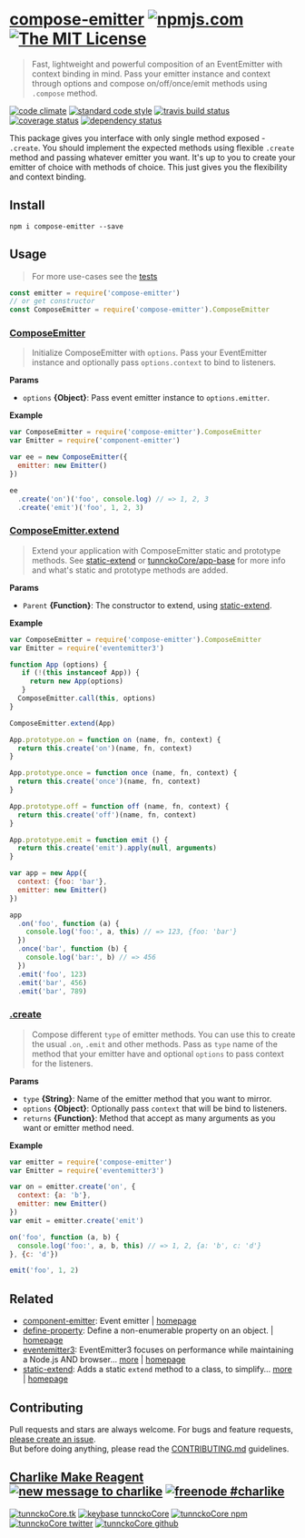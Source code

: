# [compose-emitter][author-www-url] [![npmjs.com][npmjs-img]][npmjs-url] [![The MIT License][license-img]][license-url] 

> Fast, lightweight and powerful composition of an EventEmitter with context binding in mind. Pass your emitter instance and context through options and compose on/off/once/emit methods using `.compose` method.

[![code climate][codeclimate-img]][codeclimate-url] [![standard code style][standard-img]][standard-url] [![travis build status][travis-img]][travis-url] [![coverage status][coveralls-img]][coveralls-url] [![dependency status][david-img]][david-url]

This package gives you interface with only single method exposed - `.create`. You should implement the expected methods using flexible `.create` method and passing whatever emitter you want. It's up to you to create your emitter of choice with methods of choice. This just gives you the flexibility and context binding.

## Install
```
npm i compose-emitter --save
```

## Usage
> For more use-cases see the [tests](./test.js)

```js
const emitter = require('compose-emitter')
// or get constructor
const ComposeEmitter = require('compose-emitter').ComposeEmitter
```

### [ComposeEmitter](index.js#L37)
> Initialize ComposeEmitter with `options`. Pass your EventEmitter instance and optionally pass `options.context` to bind to listeners.

**Params**

* `options` **{Object}**: Pass event emitter instance to `options.emitter`.    

**Example**

```js
var ComposeEmitter = require('compose-emitter').ComposeEmitter
var Emitter = require('component-emitter')

var ee = new ComposeEmitter({
  emitter: new Emitter()
})

ee
  .create('on')('foo', console.log) // => 1, 2, 3
  .create('emit')('foo', 1, 2, 3)
```

### [ComposeEmitter.extend](index.js#L105)
> Extend your application with ComposeEmitter static and prototype methods. See [static-extend][] or [tunnckoCore/app-base](https://github.com/tunnckoCore/app-base) for more info and what's static and prototype methods are added.

**Params**

* `Parent` **{Function}**: The constructor to extend, using [static-extend][].    

**Example**

```js
var ComposeEmitter = require('compose-emitter').ComposeEmitter
var Emitter = require('eventemitter3')

function App (options) {
   if (!(this instanceof App)) {
     return new App(options)
   }
  ComposeEmitter.call(this, options)
}

ComposeEmitter.extend(App)

App.prototype.on = function on (name, fn, context) {
  return this.create('on')(name, fn, context)
}

App.prototype.once = function once (name, fn, context) {
  return this.create('once')(name, fn, context)
}

App.prototype.off = function off (name, fn, context) {
  return this.create('off')(name, fn, context)
}

App.prototype.emit = function emit () {
  return this.create('emit').apply(null, arguments)
}

var app = new App({
  context: {foo: 'bar'},
  emitter: new Emitter()
})

app
  .on('foo', function (a) {
    console.log('foo:', a, this) // => 123, {foo: 'bar'}
  })
  .once('bar', function (b) {
    console.log('bar:', b) // => 456
  })
  .emit('foo', 123)
  .emit('bar', 456)
  .emit('bar', 789)
```

### [.create](index.js#L138)
> Compose different `type` of emitter methods. You can use this to create the usual `.on`, `.emit` and other methods. Pass as `type` name of the method that your emitter have and optional `options` to pass context for the listeners.

**Params**

* `type` **{String}**: Name of the emitter method that you want to mirror.    
* `options` **{Object}**: Optionally pass `context` that will be bind to listeners.    
* `returns` **{Function}**: Method that accept as many arguments as you want or emitter method need.  

**Example**

```js
var emitter = require('compose-emitter')
var Emitter = require('eventemitter3')

var on = emitter.create('on', {
  context: {a: 'b'},
  emitter: new Emitter()
})
var emit = emitter.create('emit')

on('foo', function (a, b) {
  console.log('foo:', a, b, this) // => 1, 2, {a: 'b', c: 'd'}
}, {c: 'd'})

emit('foo', 1, 2)
```

## Related
* [component-emitter](https://www.npmjs.com/package/component-emitter): Event emitter | [homepage](https://github.com/component/emitter)
* [define-property](https://www.npmjs.com/package/define-property): Define a non-enumerable property on an object. | [homepage](https://github.com/jonschlinkert/define-property)
* [eventemitter3](https://www.npmjs.com/package/eventemitter3): EventEmitter3 focuses on performance while maintaining a Node.js AND browser… [more](https://www.npmjs.com/package/eventemitter3) | [homepage](https://github.com/primus/eventemitter3)
* [static-extend](https://www.npmjs.com/package/static-extend): Adds a static `extend` method to a class, to simplify… [more](https://www.npmjs.com/package/static-extend) | [homepage](https://github.com/jonschlinkert/static-extend)

## Contributing
Pull requests and stars are always welcome. For bugs and feature requests, [please create an issue](https://github.com/tunnckoCore/compose-emitter/issues/new).  
But before doing anything, please read the [CONTRIBUTING.md](./CONTRIBUTING.md) guidelines.

## [Charlike Make Reagent](http://j.mp/1stW47C) [![new message to charlike][new-message-img]][new-message-url] [![freenode #charlike][freenode-img]][freenode-url]

[![tunnckoCore.tk][author-www-img]][author-www-url] [![keybase tunnckoCore][keybase-img]][keybase-url] [![tunnckoCore npm][author-npm-img]][author-npm-url] [![tunnckoCore twitter][author-twitter-img]][author-twitter-url] [![tunnckoCore github][author-github-img]][author-github-url]

[static-extend]: https://github.com/jonschlinkert/static-extend

[npmjs-url]: https://www.npmjs.com/package/compose-emitter
[npmjs-img]: https://img.shields.io/npm/v/compose-emitter.svg?label=compose-emitter

[license-url]: https://github.com/tunnckoCore/compose-emitter/blob/master/LICENSE
[license-img]: https://img.shields.io/badge/license-MIT-blue.svg

[codeclimate-url]: https://codeclimate.com/github/tunnckoCore/compose-emitter
[codeclimate-img]: https://img.shields.io/codeclimate/github/tunnckoCore/compose-emitter.svg

[travis-url]: https://travis-ci.org/tunnckoCore/compose-emitter
[travis-img]: https://img.shields.io/travis/tunnckoCore/compose-emitter/master.svg

[coveralls-url]: https://coveralls.io/r/tunnckoCore/compose-emitter
[coveralls-img]: https://img.shields.io/coveralls/tunnckoCore/compose-emitter.svg

[david-url]: https://david-dm.org/tunnckoCore/compose-emitter
[david-img]: https://img.shields.io/david/tunnckoCore/compose-emitter.svg

[standard-url]: https://github.com/feross/standard
[standard-img]: https://img.shields.io/badge/code%20style-standard-brightgreen.svg

[author-www-url]: http://www.tunnckocore.tk
[author-www-img]: https://img.shields.io/badge/www-tunnckocore.tk-fe7d37.svg

[keybase-url]: https://keybase.io/tunnckocore
[keybase-img]: https://img.shields.io/badge/keybase-tunnckocore-8a7967.svg

[author-npm-url]: https://www.npmjs.com/~tunnckocore
[author-npm-img]: https://img.shields.io/badge/npm-~tunnckocore-cb3837.svg

[author-twitter-url]: https://twitter.com/tunnckoCore
[author-twitter-img]: https://img.shields.io/badge/twitter-@tunnckoCore-55acee.svg

[author-github-url]: https://github.com/tunnckoCore
[author-github-img]: https://img.shields.io/badge/github-@tunnckoCore-4183c4.svg

[freenode-url]: http://webchat.freenode.net/?channels=charlike
[freenode-img]: https://img.shields.io/badge/freenode-%23charlike-5654a4.svg

[new-message-url]: https://github.com/tunnckoCore/ama
[new-message-img]: https://img.shields.io/badge/ask%20me-anything-green.svg


